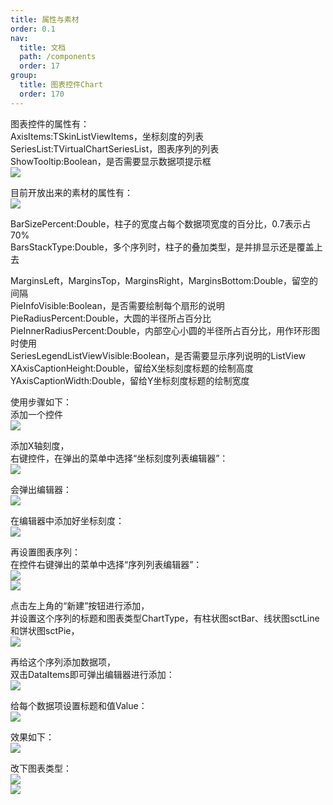 ```yaml
---
title: 属性与素材
order: 0.1
nav:
  title: 文档
  path: /components
  order: 17
group:
  title: 图表控件Chart
  order: 170
---
```




图表控件的属性有：  
AxisItems:TSkinListViewItems，坐标刻度的列表  
SeriesList:TVirtualChartSeriesList，图表序列的列表  
ShowTooltip:Boolean，是否需要显示数据项提示框  
![](http://www.orangeui.cn:8080/wordpress/wp-content/uploads/2022/10/word-image-14.png)     

目前开放出来的素材的属性有：  
![](http://www.orangeui.cn:8080/wordpress/wp-content/uploads/2022/10/word-image-15.png)     
  
BarSizePercent:Double，柱子的宽度占每个数据项宽度的百分比，0.7表示占70%  
BarsStackType:Double，多个序列时，柱子的叠加类型，是并排显示还是覆盖上去  
  
MarginsLeft，MarginsTop，MarginsRight，MarginsBottom:Double，留空的间隔  
PieInfoVisible:Boolean，是否需要绘制每个扇形的说明  
PieRadiusPercent:Double，大圆的半径所占百分比  
PieInnerRadiusPercent:Double，内部空心小圆的半径所占百分比，用作环形图时使用  
SeriesLegendListViewVisible:Boolean，是否需要显示序列说明的ListView  
XAxisCaptionHeight:Double，留给X坐标刻度标题的绘制高度  
YAxisCaptionWidth:Double，留给Y坐标刻度标题的绘制宽度  


使用步骤如下：  
添加一个控件  
![](http://www.orangeui.cn:8080/wordpress/wp-content/uploads/2022/10/word-image-16.png)   


添加X轴刻度，  
右键控件，在弹出的菜单中选择“坐标刻度列表编辑器”：  
![](http://www.orangeui.cn:8080/wordpress/wp-content/uploads/2022/10/word-image-17.png)   

会弹出编辑器：  
![](http://www.orangeui.cn:8080/wordpress/wp-content/uploads/2022/10/word-image-18.png)   

在编辑器中添加好坐标刻度：    
![](http://www.orangeui.cn:8080/wordpress/wp-content/uploads/2022/10/word-image-19.png)   



再设置图表序列：  
在控件右键弹出的菜单中选择“序列列表编辑器”：  
![](http://www.orangeui.cn:8080/wordpress/wp-content/uploads/2022/10/word-image-20.png)   
![](http://www.orangeui.cn:8080/wordpress/wp-content/uploads/2022/10/word-image-21.png)   


点击左上角的“新建”按钮进行添加，  
并设置这个序列的标题和图表类型ChartType，有柱状图sctBar、线状图sctLine和饼状图sctPie，  
![](http://www.orangeui.cn:8080/wordpress/wp-content/uploads/2022/10/word-image-22.png)   

再给这个序列添加数据项，  
双击DataItems即可弹出编辑器进行添加：  
![](http://www.orangeui.cn:8080/wordpress/wp-content/uploads/2022/10/word-image-23.png)   

给每个数据项设置标题和值Value：  
![](http://www.orangeui.cn:8080/wordpress/wp-content/uploads/2022/10/word-image-24.png)   
  
效果如下：  
![](http://www.orangeui.cn:8080/wordpress/wp-content/uploads/2022/10/word-image-25.png)   
  
  
改下图表类型：  
![](http://www.orangeui.cn:8080/wordpress/wp-content/uploads/2022/10/word-image-26.png)   
![](http://www.orangeui.cn:8080/wordpress/wp-content/uploads/2022/10/word-image-27.png)   





















 
 


